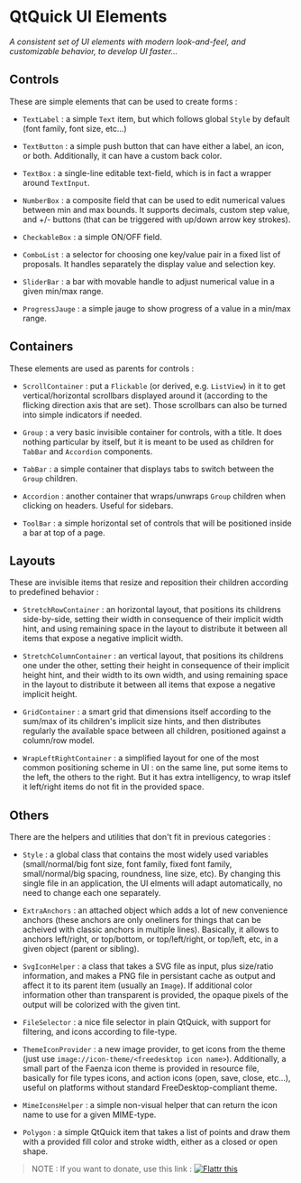 QtQuick UI Elements
===================

_A consistent set of UI elements with modern look-and-feel, and customizable behavior, to develop UI faster..._


## Controls

These are simple elements that can be used to create forms :

* `TextLabel` : a simple `Text` item, but which follows global `Style` by default (font family, font size, etc...)

* `TextButton` : a simple push button that can have either a label, an icon, or both. Additionally, it can have a custom back color.

* `TextBox` : a single-line editable text-field, which is in fact a wrapper around `TextInput`.

* `NumberBox` : a composite field that can be used to edit numerical values between min and max bounds. It supports decimals, custom step value, and +/- buttons (that can be triggered with up/down arrow key strokes).

* `CheckableBox` : a simple ON/OFF field.

* `ComboList` : a selector for choosing one key/value pair in a fixed list of proposals. It handles separately the display value and selection key.

* `SliderBar` : a bar with movable handle to adjust numerical value in a given min/max range.

* `ProgressJauge` : a simple jauge to show progress of a value in a min/max range.


## Containers

These elements are used as parents for controls :

* `ScrollContainer` : put a `Flickable` (or derived, e.g. `ListView`) in it to get vertical/horizontal scrollbars displayed around it (according to the flicking direction axis that are set). Those scrollbars can also be turned into simple indicators if needed.

* `Group` : a very basic invisible container for controls, with a title. It does nothing particular by itself, but it is meant to be used as children for `TabBar` and `Accordion` components.

* `TabBar` : a simple container that displays tabs to switch between the `Group` children.

* `Accordion` : another container that wraps/unwraps `Group` children when clicking on headers. Useful for sidebars.

* `ToolBar` : a simple horizontal set of controls that will be positioned inside a bar at top of a page.


## Layouts

These are invisible items that resize and reposition their children according to predefined behavior :

* `StretchRowContainer` : an horizontal layout, that positions its childrens side-by-side, setting their width in consequence of their implicit width hint, and using remaining space in the layout to distribute it between all items that expose a negative implicit width.

* `StretchColumnContainer` : an vertical layout, that positions its childrens one under the other, setting their height in consequence of their implicit height hint, and their width to its own width, and using remaining space in the layout to distribute it between all items that expose a negative implicit height.

* `GridContainer` : a smart grid that dimensions itself according to the sum/max of its children's implicit size hints, and then distributes regularly the available space between all children, positioned against a column/row model.

* `WrapLeftRightContainer` : a simplified layout for one of the most common positioning scheme in UI : on the same line, put some items to the left, the others to the right. But it has extra intelligency, to wrap itslef it left/right items do not fit in the provided space.


## Others

There are the helpers and utilities that don't fit in previous categories :

* `Style` : a global class that contains the most widely used variables (small/normal/big font size, font family, fixed font family, small/normal/big spacing, roundness, line size, etc). By changing this single file in an application, the UI elments will adapt automatically, no need to change each one separately.

* `ExtraAnchors` : an attached object which adds a lot of new convenience anchors (these anchors are only oneliners for things that can be acheived with classic anchors in multiple lines). Basically, it allows to anchors left/right, or top/bottom, or top/left/right, or top/left, etc, in a given object (parent or sibling).

* `SvgIconHelper` : a class that takes a SVG file as input, plus size/ratio information, and makes a PNG file in persistant cache as output and affect it to its parent item (usually an `Image`). If additional color information other than transparent is provided, the opaque pixels of the output will be colorized with the given tint.

* `FileSelector` : a nice file selector in plain QtQuick, with support for filtering, and icons according to file-type.

* `ThemeIconProvider` : a new image provider, to get icons from the theme (just use `image://icon-theme/<freedesktop icon name>`). Additionally, a small part of the Faenza icon theme is provided in resource file, basically for file types icons, and action icons (open, save, close, etc...), useful on platforms without standard FreeDesktop-compliant theme.

* `MimeIconsHelper` : a simple non-visual helper that can  return the icon name to use for a given MIME-type.

* `Polygon` : a simple QtQuick item that takes a list of points and draw them with a provided fill color and stroke width, either as a closed or open shape.

> NOTE : If you want to donate, use this link : [![Flattr this](http://api.flattr.com/button/flattr-badge-large.png)](https://flattr.com/submit/auto?user_id=thebootroo&url=http://gitlab.unique-conception.org/qt-qml-tricks/qt-quick-ui-elements)